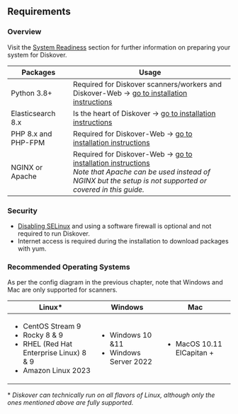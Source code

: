 <p id="requirements"></p>

## Requirements

### Overview

Visit the [System Readiness](#system_readiness) section for further information on preparing your system for Diskover.

| Packages | Usage |
| --- | --- |
| Python 3.8+ | Required for Diskover scanners/workers and Diskover-Web → [go to installation instructions](#install_scanners) |
| Elasticsearch 8.x | Is the heart of Diskover → [go to installation instructions](#install_es) |
| PHP 8.x and PHP-FPM | Required for Diskover-Web → [go to installation instructions](#install_diskover_web) |
| NGINX or Apache | Required for Diskover-Web → [go to installation instructions](#install_diskover_web)<br> _Note that Apache can be used instead of NGINX but the setup is not supported or covered in this guide._ |

### Security

- [Disabling SELinux](#disable_selinux) and using a software firewall is optional and not required to run Diskover.
- Internet access is required during the installation to download packages with yum.

### Recommended Operating Systems

As per the config diagram in the previous chapter, note that Windows and Mac are only supported for scanners.

| Linux* | Windows | Mac |
| --- | --- | --- |
| <ul><li>CentOS Stream 9</li><li>Rocky 8 & 9</li><li>RHEL (Red Hat Enterprise Linux) 8 & 9</li><li>Amazon Linux 2023</li></ul> | <ul><li>Windows 10 &11</li><li>Windows Server 2022</li></ul> | <ul><li>MacOS 10.11 ElCapitan +</li></ul> |

\* _Diskover can technically run on all flavors of Linux, although only the ones mentioned above are fully supported._
